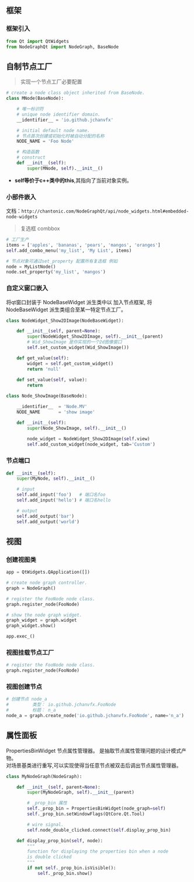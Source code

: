 

## 框架  

### 框架引入

```py
from Qt import QtWidgets
from NodeGraphQt import NodeGraph, BaseNode
```

## 自制节点工厂  

> 实现一个节点工厂必要配置 

```py
# create a node class object inherited from BaseNode.
class MNode(BaseNode):

    # 唯一标识符
    # unique node identifier domain.
    __identifier__ = 'io.github.jchanvfx'

    # initial default node name.
    # 节点首次创建或初始化时被自动分配的名称
    NODE_NAME = 'Foo Node'

    # 构造函数
    # construct
    def __init__(self):
        super(MNode, self).__init__()
```

* **self等价于c++类中的this**,其指向了当前对象实例。

### 小部件嵌入  

文档：`http://chantonic.com/NodeGraphQt/api/node_widgets.html#embedded-node-widgets` 

> 复选框 combbox 

```py
# 工厂生产  
items = ['apples', 'bananas', 'pears', 'mangos', 'oranges']
self.add_combo_menu('my_list', 'My List', items)
```

```py
# 节点对象可通过set_property 配置所有复选框 例如
node = MyListNode()
node.set_property('my_list', 'mangos')
```

### 自定义窗口嵌入

将qt窗口封装于 NodeBaseWidget 派生类中以 加入节点框架, 将NodeBaseWidget 派生类组合至某一特定节点工厂。  


```py
class NodeWidget_Show2DImage(NodeBaseWidget):

    def __init__(self, parent=None):
        super(NodeWidget_Show2DImage, self).__init__(parent)
        # Wid_ShowImage 是你实现的一个2d图像窗口
        self.set_custom_widget(Wid_ShowImage())

    def get_value(self):
        widget = self.get_custom_widget()
        return 'null'
    
    def set_value(self, value):
        return

class Node_ShowImage(BaseNode):

    __identifier__  = 'Node.MV'
    NODE_NAME       = 'show image'

    def __init__(self):
        super(Node_ShowImage, self).__init__()
        
        node_widget = NodeWidget_Show2DImage(self.view)
        self.add_custom_widget(node_widget, tab='Custom')


```




### 节点端口  

```py
def __init__(self):
    super(MyNode, self).__init__()

    # input
    self.add_input('foo')   # 端口名foo
    self.add_input('hello') # 端口名hello

    # output
    self.add_output('bar')
    self.add_output('world')
```



## 视图  

### 创建视图类

```py
app = QtWidgets.QApplication([])

# create node graph controller.
graph = NodeGraph()

# register the FooNode node class.
graph.register_node(FooNode)

# show the node graph widget.
graph_widget = graph.widget
graph_widget.show()

app.exec_()
```

### 视图挂载节点工厂

```py
# register the FooNode node class.
graph.register_node(FooNode)
```

### 视图创建节点  

```py
# 创建节点 node_a 
#         类型： io.github.jchanvfx.FooNode
#         标题： n_a
node_a = graph.create_node('io.github.jchanvfx.FooNode', name='n_a')
```






## 属性面板   

PropertiesBinWidget 节点属性管理器。 是抽取节点属性管理问题的设计模式产物。  
对场景基类进行重写,可以实现使得当任意节点被双击后调出节点属性管理器。  

```py
class MyNodeGraph(NodeGraph):

    def __init__(self, parent=None):
        super(MyNodeGraph, self).__init__(parent)

        # _prop_bin 属性
        self._prop_bin = PropertiesBinWidget(node_graph=self)
        self._prop_bin.setWindowFlags(QtCore.Qt.Tool)

        # wire signal.
        self.node_double_clicked.connect(self.display_prop_bin)

    def display_prop_bin(self, node):
        """
        function for displaying the properties bin when a node
        is double clicked
        """
        if not self._prop_bin.isVisible():
            self._prop_bin.show()
```

